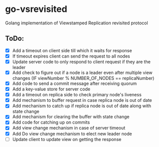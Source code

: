 # go-vsrevisited
Golang implementation of Viewstamped Replication revisited protocol

## ToDo:
 - [X] Add a timeout on client side till which it waits for response
 - [X] If timeout expires client can send the request to all nodes
 - [X] Update server code to only respond to client request if they are the leader
 - [X] Add check to figure out if a node is a leader even after multiple view changes (IF viewNumber % NUMBER_OF_NODES == replicaNumber)
 - [X] Add code to send a commit message after receiving quorum
 - [X] Add a key-value store for server code
 - [X] Add a timeout on replica side to check primary node's liveness
 - [X] Add mechanism to buffer request in case replica node is out of date
 - [X] Add mechanism to catch up if replica node is out of date along with state change
 - [X] Add mechanism for clearing the buffer with state change
 - [X] Add code for catching up on commits
 - [X] Add view change mechanism in case of server timeout
 - [X] Add Do view change mechanism to elect new leader node
 - [ ] Update client to update view on getting the response
